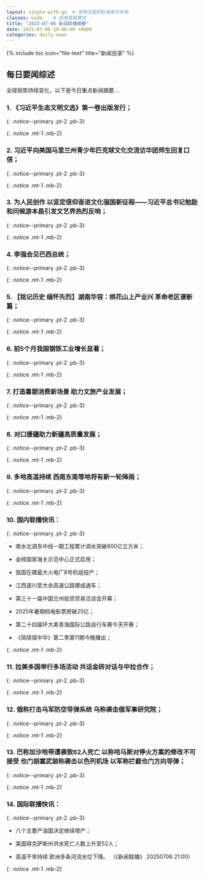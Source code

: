 ```yaml
---
layout: single-with-ga  # 使用主题的标准单页布局
classes: wide    # 启用宽屏模式
title: "2025-07-06 新闻联播摘要"
date: 2025-07-06 19:00:00 +0800
categories: daily-news
---
```


{% include toc icon="file-text" title="新闻目录" %}
   
## 每日要闻综述

全球局势持续变化，以下是今日重点新闻摘要...

### 1. 《习近平生态文明文选》第一卷出版发行； 

{: .notice--primary .pt-2 .pb-3}

{: .notice .mt-1 .mb-2}

### 2. 习近平向美国马里兰州青少年匹克球文化交流访华团师生回复口信； 

{: .notice--primary .pt-2 .pb-3}

{: .notice .mt-1 .mb-2}

### 3. 为人民创作 以坚定信仰奋进文化强国新征程——习近平总书记勉励和问候游本昌引发文艺界热烈反响； 

{: .notice--primary .pt-2 .pb-3}

{: .notice .mt-1 .mb-2}

### 4. 李强会见巴西总统； 

{: .notice--primary .pt-2 .pb-3}

{: .notice .mt-1 .mb-2}

### 5. 【铭记历史 缅怀先烈】湖南华容：桃花山上产业兴 革命老区谱新篇； 

{: .notice--primary .pt-2 .pb-3}

{: .notice .mt-1 .mb-2}

### 6. 前5个月我国钢铁工业增长显著； 

{: .notice--primary .pt-2 .pb-3}

{: .notice .mt-1 .mb-2}

### 7. 打造暑期消费新场景 助力文旅产业发展； 

{: .notice--primary .pt-2 .pb-3}

{: .notice .mt-1 .mb-2}

### 8. 对口援疆助力新疆高质量发展； 

{: .notice--primary .pt-2 .pb-3}

{: .notice .mt-1 .mb-2}

### 9. 多地高温持续 西南东南等地将有新一轮降雨； 

{: .notice--primary .pt-2 .pb-3}

{: .notice .mt-1 .mb-2}

### 10. 国内联播快讯： 

{: .notice--primary .pt-2 .pb-3}

- 南水北调东中线一期工程累计调水突破800亿立方米；

- 金砖国家海关示范中心正式启用；

- 我国在建最大火电厂8号机组投产；

- 江西遂川至大余高速公路建成通车；

- 第三十一届中国兰州投资贸易洽谈会开幕；

- 2025年暑期档电影票房破25亿；

- 第二十四届环大美青海国际公路自行车赛今天开赛；

- 《简牍探中华》第二季第11期今晚播出；

{: .notice .mt-1 .mb-2}

### 11. 拉美多国举行多场活动 共话金砖对话与中拉合作； 

{: .notice--primary .pt-2 .pb-3}

{: .notice .mt-1 .mb-2}

### 12. 俄称打击乌军防空导弹系统 乌称袭击俄军事研究院； 

{: .notice--primary .pt-2 .pb-3}

{: .notice .mt-1 .mb-2}

### 13. 巴称加沙地带遭袭致62人死亡 以称哈马斯对停火方案的修改不可接受 也门胡塞武装称袭击以色列机场 以军称拦截也门方向导弹； 

{: .notice--primary .pt-2 .pb-3}

{: .notice .mt-1 .mb-2}

### 14. 国际联播快讯： 

{: .notice--primary .pt-2 .pb-3}

- 八个主要产油国决定继续增产；

- 美国得克萨斯州洪水死亡人数上升至52人；

- 高温干旱持续 欧洲多条河流水位下降。 （《新闻联播》 20250706 21:00）

{: .notice .mt-1 .mb-2}